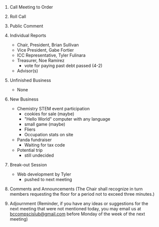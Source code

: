 1. Call Meeting to Order

2. Roll Call

3. Public Comment

4. Individual Reports
	* Chair, President, Brian Sullivan
	* Vice President, Gabe Fortier
	* ICC Representative, Tyler Fulinara
	* Treasurer, Noe Ramirez
        * vote for paying past debt passed (4-2)
	* Advisor(s)

5. Unfinished Business
    * None
    
6. New Business
    * Chemistry STEM event participation
        * cookies for sale (maybe)
        * "Hello World" computer with any language
        * small game (maybe)
        * Fliers
        * Occupation stats on site
    * Panda fundraiser
        * Waiting for tax code
    * Potential trip
        * still undecided
    
7. Break-out Session
    * Web development by Tyler
        * pushed to next meeting
    
8. Comments and Announcements
	(The Chair shall recognize in turn members requesting the floor for a period not to exceed three minutes.)

9. Adjournment
	(Reminder, if you have any ideas or suggestions for the next meeting that were not mentioned today, you may email us at bccompscislub@gmail.com before Monday of the week of the next meeting)
